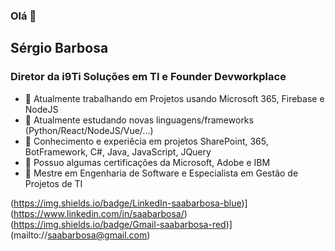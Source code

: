 ### Olá 👋

## Sérgio Barbosa

### Diretor da i9Ti Soluções em TI e Founder Devworkplace

- 🔭 Atualmente trabalhando em Projetos usando Microsoft 365, Firebase e NodeJS
- 🌱 Atualmente estudando novas linguagens/frameworks (Python/React/NodeJS/Vue/...)
- 👯 Conhecimento e experiêcia em projetos SharePoint, 365, BotFramework, C#, Java, JavaScript, JQuery
- 🤔 Possuo algumas certificações da Microsoft, Adobe e IBM
- 💬 Mestre em Engenharia de Software e Especialista em Gestão de Projetos de TI 

(https://img.shields.io/badge/LinkedIn-saabarbosa-blue)](https://www.linkedin.com/in/saabarbosa/) 
(https://img.shields.io/badge/Gmail-saabarbosa-red)](mailto://saabarbosa@gmail.com) 

